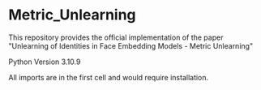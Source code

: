 # Metric_Unlearning
This repository provides the official implementation of the paper "Unlearning of Identities in Face Embedding Models - Metric Unlearning"

Python Version 3.10.9

All imports are in the first cell and would require installation.
